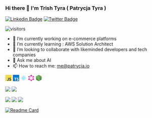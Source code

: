 ### Hi there 👋 I'm Trish Tyra ( Patrycja Tyra )

[![Linkedin Badge](https://img.shields.io/badge/-LinkedIn-0e76a8?style=flat-square&logo=Linkedin&logoColor=white)](https://www.linkedin.com/in/patrycja-tyra-77291524)
[![Twitter Badge](https://img.shields.io/badge/-Twitter-00acee?style=flat-square&logo=Twitter&logoColor=white)](https://twitter.com/patrycja_io)

![visitors](https://visitor-badge.glitch.me/badge?page_id=patrycja-io.patrycja-io)


- 🔭 I’m currently working on e-commerce platforms 
- 🌱 I’m currently learning : AWS Solution Architect
- 👯 I’m looking to collaborate with likeminded developers and tech companies
- 💬 Ask me about AI
- 📫 How to reach me: me@patrycja.io

<code><img height="20" alt="javascript" src="https://raw.githubusercontent.com/github/explore/80688e429a7d4ef2fca1e82350fe8e3517d3494d/topics/javascript/javascript.png"></code>
<code><img height="20" alt="typescript" src="https://raw.githubusercontent.com/github/explore/80688e429a7d4ef2fca1e82350fe8e3517d3494d/topics/typescript/typescript.png"></code>
<code><img height="20" alt="react" src="https://raw.githubusercontent.com/github/explore/80688e429a7d4ef2fca1e82350fe8e3517d3494d/topics/react/react.png"></code>
<code><img height="20" alt="graphql" src="https://raw.githubusercontent.com/github/explore/5c058a388828bb5fde0bcafd4bc867b5bb3f26f3/topics/graphql/graphql.png"></code>
<code><img height="20" alt="nodejs" src="https://raw.githubusercontent.com/github/explore/80688e429a7d4ef2fca1e82350fe8e3517d3494d/topics/nodejs/nodejs.png"></code>    


<p><img height="180em" src="https://github-readme-stats.vercel.app/api?username=patrycja-io&show_icons=true&hide_border=true&&count_private=true&include_all_commits=true&theme=synthwave" />
<img height="180em" src="https://github-readme-stats.vercel.app/api/top-langs/?username=patrycja-io&exclude_repo=KNN-Image-Classification&show_icons=true&hide_border=true&layout=compact&langs_count=8&theme=synthwave"/>
 
 

 
  <p>
 <img height="180em" src="https://github-readme-stats.vercel.app/api/pin/?username=patrycja-io&repo=CurrencyExchanger)](https://patrycja-io.github.io/CurrencyExchanger"/>
   <img height="180em" src="https://github-readme-stats.vercel.app/api/pin/?username=patrycja-io&repo=CurrencyExchanger)](https://patrycja-io.github.io/CurrencyExchanger"/>
    <img height="180em" src="https://github-readme-stats.vercel.app/api/pin/?username=patrycja-io&repo=CurrencyExchanger)](https://patrycja-io.github.io/CurrencyExchanger"/>
 </p>
 
 [![Readme Card](https://github-readme-stats.vercel.app/api/pin/?username=patrycja-io&repo=CurrencyExchanger)](https://github.com/anuraghazra/github-readme-stats)
